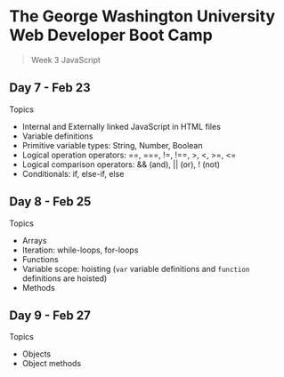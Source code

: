 # **The George Washington University Web Developer Boot Camp**
> Week 3 JavaScript

## **Day 7 - Feb 23**
Topics
- Internal and Externally linked JavaScript in HTML files
- Variable definitions
- Primitive variable types: String, Number, Boolean
- Logical operation operators: ==, ===, !=, !==, >, <, >=, <=
- Logical comparison operators: && (and), || (or), ! (not)
- Conditionals: if, else-if, else

## **Day 8 - Feb 25**
Topics
- Arrays
- Iteration: while-loops, for-loops
- Functions
- Variable scope: hoisting (`var` variable definitions and `function` definitions are hoisted)
- Methods

## **Day 9 - Feb 27**
Topics
- Objects
- Object methods